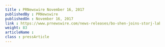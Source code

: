 ```yaml
---
title : PRNewswire November 16, 2017
publishedBy : PRNewswire
publishedOn : November 16, 2017
link : https://www.prnewswire.com/news-releases/bo-shen-joins-storj-labs-board-of-advisors-300555843.html
weight: 83
articleName : 
class : pressArticle
---
```

